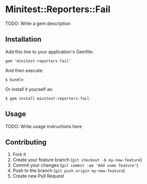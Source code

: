 # Minitest::Reporters::Fail

TODO: Write a gem description

## Installation

Add this line to your application's Gemfile:

    gem 'minitest-reporters-fail'

And then execute:

    $ bundle

Or install it yourself as:

    $ gem install minitest-reporters-fail

## Usage

TODO: Write usage instructions here

## Contributing

1. Fork it
2. Create your feature branch (`git checkout -b my-new-feature`)
3. Commit your changes (`git commit -am 'Add some feature'`)
4. Push to the branch (`git push origin my-new-feature`)
5. Create new Pull Request

